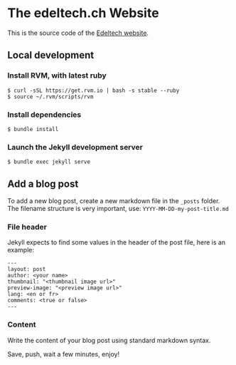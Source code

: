 
The edeltech.ch Website
===

This is the source code of the [Edeltech website](http://www.edeltech.ch).

## Local development

### Install RVM, with latest ruby

    $ curl -sSL https://get.rvm.io | bash -s stable --ruby
    $ source ~/.rvm/scripts/rvm

### Install dependencies

    $ bundle install


### Launch the Jekyll development server

    $ bundle exec jekyll serve


## Add a blog post

To add a new blog post, create a new markdown file in the `_posts` folder. The filename structure is very important, use: `YYYY-MM-DD-my-post-title.md`

### File header

Jekyll expects to find some values in the header of the post file, here is an example:

    ---
    layout: post
    author: <your name>
    thumbnail: "<thumbnail image url>"
    preview-image: "<preview image url>"
    lang: <en or fr>
    comments: <true or false>
    ---

### Content

Write the content of your blog post using standard markdown syntax.


Save, push, wait a few minutes, enjoy!
